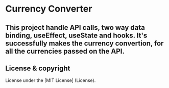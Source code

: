 # Currency Converter
This project handle API calls, two way data binding, useEffect, useState and hooks. It's successfully makes the currency convertion, for all the currencies passed on the API.
---

## License & copyright

License under the [MIT License] (License).
